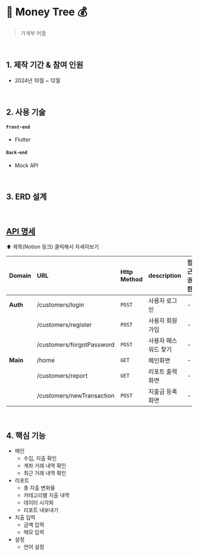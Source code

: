 # 👋 Money Tree 💰
> 가계부 어플


<br>

## 1. 제작 기간 & 참여 인원
- 2024년 10월 ~ 12월

<br>

## 2. 사용 기술
#### `Front-end`
  - Flutter

#### `Back-end`
  - Mock API

<br>

## 3. ERD 설계


<br>


## [API 명세](https://flying-condor-6be.notion.site/API-1290ca3231cc8099a5a3c89e15353361) 
⬆️ 제목(Notion 링크) 클릭해서 자세히보기

| Domain      | URL                                                                        | Http Method                 | description       | 접근 권한 |
|:------------|:---------------------------------------------------------------------------|:----------------------------|:------------------|:------|
| **Auth**    | /customers/login                                                           | `POST`                      | 사용자 로그인      | -     |
|             | /customers/register                                                        | `POST`                      | 사용자 회원가입    | -     |
|             | /customers/forgotPassword                                                  | `POST`                      | 사용자 패스워드 찾기       | -     |
| **Main**    | /home                                                                      | `GET`                       | 메인화면           | -     |
|             | /customers/report                                                          | `GET`                       | 리포트 출력 화면      | -     |
|             | /customers/newTransaction                                                  | `POST`                       | 지출금 등록 화면      | -     |


<br>

## 4. 핵심 기능

- 메인
  - 수입, 지출 확인
  - 계좌 거래 내역 확인
  - 최근 거래 내역 확인
- 리포트
  - 총 지출 변화율
  - 카테고리별 지출 내역
  - 데이터 시각화
  - 리포트 내보내기
- 지출 입력
  - 금액 입력
  - 메모 입력
- 설정
  - 언어 설정  

